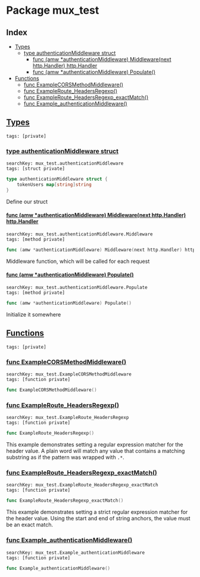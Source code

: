 # Package mux_test

## Index

* [Types](#type)
    * [type authenticationMiddleware struct](#authenticationMiddleware)
        * [func (amw *authenticationMiddleware) Middleware(next http.Handler) http.Handler](#authenticationMiddleware.Middleware)
        * [func (amw *authenticationMiddleware) Populate()](#authenticationMiddleware.Populate)
* [Functions](#func)
    * [func ExampleCORSMethodMiddleware()](#ExampleCORSMethodMiddleware)
    * [func ExampleRoute_HeadersRegexp()](#ExampleRoute_HeadersRegexp)
    * [func ExampleRoute_HeadersRegexp_exactMatch()](#ExampleRoute_HeadersRegexp_exactMatch)
    * [func Example_authenticationMiddleware()](#Example_authenticationMiddleware)


## <a id="type" href="#type">Types</a>

```
tags: [private]
```

### <a id="authenticationMiddleware" href="#authenticationMiddleware">type authenticationMiddleware struct</a>

```
searchKey: mux_test.authenticationMiddleware
tags: [struct private]
```

```Go
type authenticationMiddleware struct {
	tokenUsers map[string]string
}
```

Define our struct 

#### <a id="authenticationMiddleware.Middleware" href="#authenticationMiddleware.Middleware">func (amw *authenticationMiddleware) Middleware(next http.Handler) http.Handler</a>

```
searchKey: mux_test.authenticationMiddleware.Middleware
tags: [method private]
```

```Go
func (amw *authenticationMiddleware) Middleware(next http.Handler) http.Handler
```

Middleware function, which will be called for each request 

#### <a id="authenticationMiddleware.Populate" href="#authenticationMiddleware.Populate">func (amw *authenticationMiddleware) Populate()</a>

```
searchKey: mux_test.authenticationMiddleware.Populate
tags: [method private]
```

```Go
func (amw *authenticationMiddleware) Populate()
```

Initialize it somewhere 

## <a id="func" href="#func">Functions</a>

```
tags: [private]
```

### <a id="ExampleCORSMethodMiddleware" href="#ExampleCORSMethodMiddleware">func ExampleCORSMethodMiddleware()</a>

```
searchKey: mux_test.ExampleCORSMethodMiddleware
tags: [function private]
```

```Go
func ExampleCORSMethodMiddleware()
```

### <a id="ExampleRoute_HeadersRegexp" href="#ExampleRoute_HeadersRegexp">func ExampleRoute_HeadersRegexp()</a>

```
searchKey: mux_test.ExampleRoute_HeadersRegexp
tags: [function private]
```

```Go
func ExampleRoute_HeadersRegexp()
```

This example demonstrates setting a regular expression matcher for the header value. A plain word will match any value that contains a matching substring as if the pattern was wrapped with `.*`. 

### <a id="ExampleRoute_HeadersRegexp_exactMatch" href="#ExampleRoute_HeadersRegexp_exactMatch">func ExampleRoute_HeadersRegexp_exactMatch()</a>

```
searchKey: mux_test.ExampleRoute_HeadersRegexp_exactMatch
tags: [function private]
```

```Go
func ExampleRoute_HeadersRegexp_exactMatch()
```

This example demonstrates setting a strict regular expression matcher for the header value. Using the start and end of string anchors, the value must be an exact match. 

### <a id="Example_authenticationMiddleware" href="#Example_authenticationMiddleware">func Example_authenticationMiddleware()</a>

```
searchKey: mux_test.Example_authenticationMiddleware
tags: [function private]
```

```Go
func Example_authenticationMiddleware()
```

